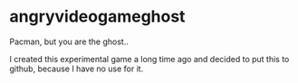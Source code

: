 angryvideogameghost
===================

Pacman, but you are the ghost..

I created this experimental game a long time ago and decided to put this to github, because I have no use for it.
